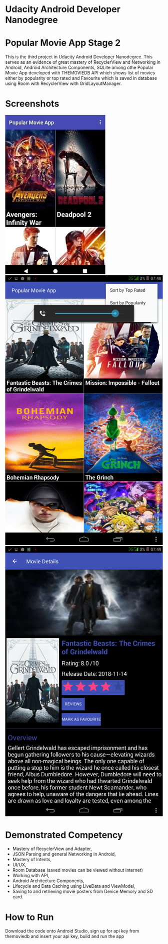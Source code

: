 # Udacity Android Developer Nanodegree

# Popular Movie App Stage 2
This is the third project in Udacity Android Developer Nanodegree.
This serves as an evidence of great mastery of RecyclerView and Networking in Android, Android Architecture Components, SQLite among othe
Popular Movie App developed with THEMOVIEDB API which shows list of movies either by popularity or top rated and Favourite which is saved in database using Room with RecyclerView with
GridLayoutManager.

# Screenshots
![Image](https://github.com/ShowYoungg/PopularMovieApp_2/blob/master/Aug-11-2018_18-12-41.gif) ![Image](
https://github.com/ShowYoungg/PopularMovieApp_2/blob/master/Screenshot_2018-11-22-07-48-53.png) ![Image](
https://github.com/ShowYoungg/PopularMovieApp_2/blob/master/Screenshot_2018-11-22-07-49-31.png)

# Demonstrated Competency
* Mastery of RecyclerView and Adapter,
* JSON Parsing and general Networking in Android,
* Mastery of Intents,
* UI/UX,
* Room Database (saved movies can be viewed without internet)
* Working with API,
* Android Architecture Components,
* Lifecycle and Data Caching using LiveData and ViewModel,
* Saving to and retrieving movie posters from Device Memory and SD card.

# How to Run
Download the code onto Android Studio, sign up for api key from themoviedb
and insert your api key, build and run the app


